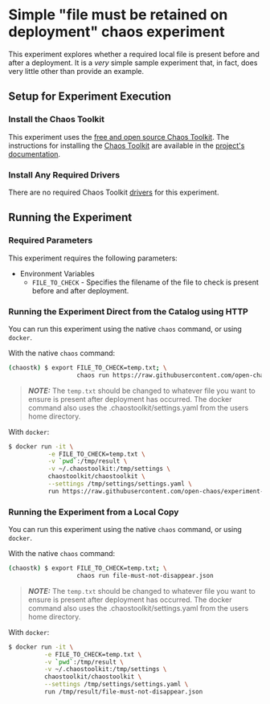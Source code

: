 # Simple "file must be retained on deployment" chaos experiment

This experiment explores whether a required local file is present before and after a deployment. It is a _very_ simple sample experiment that, in fact, does very little other than provide an example.

## Setup for Experiment Execution

### Install the Chaos Toolkit

This experiment uses the [free and open source Chaos Toolkit][chaostoolkit]. The instructions for installing the [Chaos Toolkit][chaostoolkit] are available in the [project's documentation][docs].

[chaostoolkit]: https://chaostoolkit.org/
[docs]: https://docs.chaostoolkit.org

### Install Any Required Drivers

There are no required Chaos Toolkit [drivers][] for this experiment.

[drivers]: https://docs.chaostoolkit.org/drivers/overview/

## Running the Experiment

### Required Parameters

This experiment requires the following parameters:

* Environment Variables
  * `FILE_TO_CHECK` - Specifies the filename of the file to check is present before and after deployment.

### Running the Experiment Direct from the Catalog using HTTP

You can run this experiment using the native `chaos` command, or using
`docker`.

With the native `chaos` command:

```bash
(chaostk) $ export FILE_TO_CHECK=temp.txt; \
                   chaos run https://raw.githubusercontent.com/open-chaos/experiment-catalog/master/local/file_must_not_disappear/file_must_not_disappear.json
```

> ***NOTE:*** The `temp.txt` should be changed to whatever file you want to ensure is present after deployment has occurred. The docker command also uses the .chaostoolkit/settings.yaml from the users home directory.

With `docker`:

```bash
$ docker run -it \
           -e FILE_TO_CHECK=temp.txt \
           -v `pwd`:/tmp/result \
           -v ~/.chaostoolkit:/tmp/settings \
           chaostoolkit/chaostoolkit \
           --settings /tmp/settings/settings.yaml \
           run https://raw.githubusercontent.com/open-chaos/experiment-catalog/master/local/file_must_not_disappear/file_must_not_disappear.json
```


### Running the Experiment from a Local Copy

You can run this experiment using the native `chaos` command, or using
`docker`.

With the native `chaos` command:

```bash
(chaostk) $ export FILE_TO_CHECK=temp.txt; \
                   chaos run file-must-not-disappear.json
```

> ***NOTE:*** The `temp.txt` should be changed to whatever file you want to ensure is present after deployment has occurred. The docker command also uses the .chaostoolkit/settings.yaml from the users home directory.

With `docker`:

```bash
$ docker run -it \
          -e FILE_TO_CHECK=temp.txt \
          -v `pwd`:/tmp/result \
          -v ~/.chaostoolkit:/tmp/settings \
          chaostoolkit/chaostoolkit \
          --settings /tmp/settings/settings.yaml \
          run /tmp/result/file-must-not-disappear.json
```
